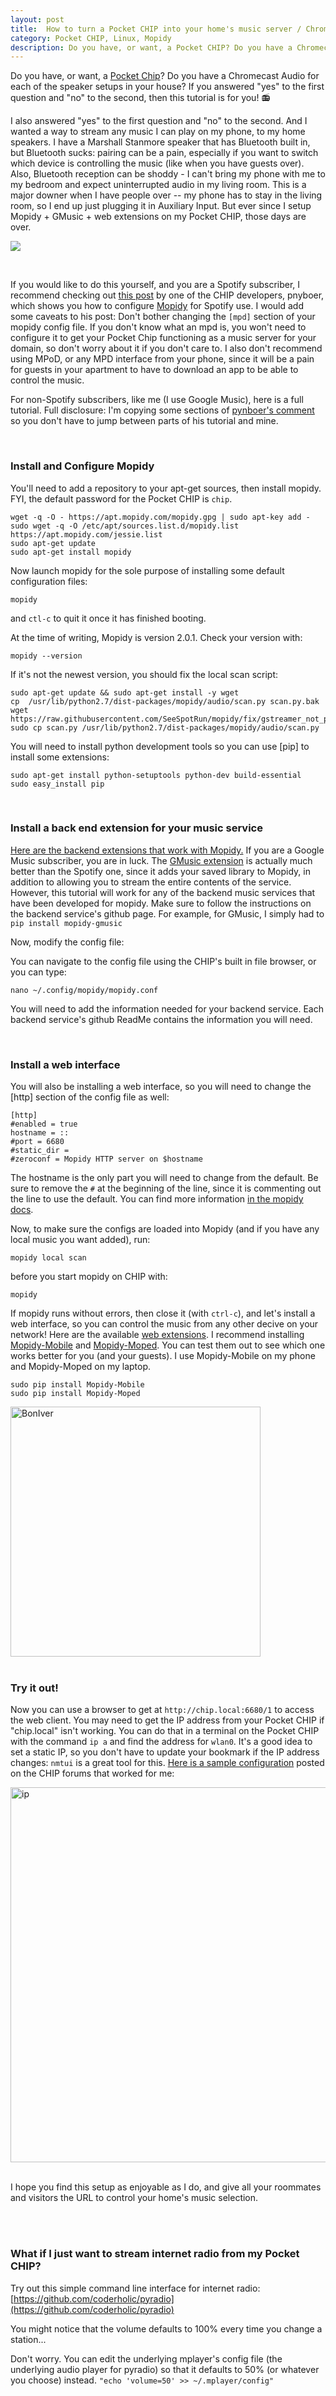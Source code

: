 ```yaml
---
layout: post
title:  How to turn a Pocket CHIP into your home's music server / Chromecast Audio
category: Pocket CHIP, Linux, Mopidy
description: Do you have, or want, a Pocket CHIP? Do you have a Chromecast Audio for each of the speaker setups in your house? If you answered "yes" to the first question and "no" to the second, then this tutorial is for you!
---
```



<!--description-->


Do you have, or want, a [Pocket Chip](https://getchip.com/pages/pocketchip)?  Do you have a Chromecast Audio for each of the speaker setups in your house?  If you answered "yes" to the first question and "no" to the second, then this tutorial is for you! 📻 

I also answered "yes" to the first question and "no" to the second.  And I wanted a way to stream any music I can play on my phone, to my home speakers.  I have a Marshall Stanmore speaker that has Bluetooth built in, but Bluetooth sucks: pairing can be a pain, especially if you want to switch which device is controlling the music (like when you have guests over).  Also, Bluetooth reception  can be shoddy - I can't bring my phone with me to my bedroom and expect uninterrupted audio in my living room.  This is a major downer when I have people over -- my phone has to stay in the living room, so I end up just plugging it in Auxiliary Input.  But ever since I setup Mopidy + GMusic + web extensions on my Pocket CHIP, those days are over.

![]({{site.baseurl}}/assets/img/speaker.jpg)

<br>

If you would like to do this yourself, and you are a Spotify subscriber, I recommend checking out [this post](https://bbs.nextthing.co/t/calling-any-spotify-users/6430/6) by one of the CHIP developers, pnyboer, which shows you how to configure [Mopidy](https://www.mopidy.com/) for Spotify use.  I would add some caveats to his post: Don't bother changing the `[mpd]` section of your mopidy config file.  If you don't know what an mpd is, you won't need to configure it to get your Pocket Chip functioning as a music server for your domain, so don't worry about it if you don't care to.  I also don't recommend using MPoD, or any MPD interface from your phone, since it will be a pain for guests in your apartment to have to download an app to be able to control the music.

For non-Spotify subscribers, like me (I use Google Music), here is a full tutorial.  Full disclosure: I'm copying some sections of [pynboer's comment](https://bbs.nextthing.co/users/pnyboer/activity) so you don't have to jump between parts of his tutorial and mine.

<br>

### Install and Configure Mopidy

You'll need to add a repository to your apt-get sources, then install mopidy.  FYI, the default password for the Pocket CHIP is `chip`.

	wget -q -O - https://apt.mopidy.com/mopidy.gpg | sudo apt-key add -
	sudo wget -q -O /etc/apt/sources.list.d/mopidy.list https://apt.mopidy.com/jessie.list
	sudo apt-get update
	sudo apt-get install mopidy

Now launch mopidy for the sole purpose of installing some default configuration files:

	mopidy

and `ctl-c` to quit it once it has finished booting.

At the time of writing, Mopidy is version 2.0.1. Check your version with:

	mopidy --version


If it's not the newest version, you should fix the local scan script:

	sudo apt-get update && sudo apt-get install -y wget
	cp  /usr/lib/python2.7/dist-packages/mopidy/audio/scan.py scan.py.bak
	wget https://raw.githubusercontent.com/SeeSpotRun/mopidy/fix/gstreamer_not_pushing_tags_2/mopidy/audio/scan.py
	sudo cp scan.py /usr/lib/python2.7/dist-packages/mopidy/audio/scan.py


You will need to install python development tools so you can use [pip] to install some extensions:

	sudo apt-get install python-setuptools python-dev build-essential
	sudo easy_install pip

<br>

### Install a back end extension for your music service

[Here are the backend extensions that work with Mopidy.](https://docs.mopidy.com/en/latest/ext/backends/)  If you are a Google Music subscriber, you are in luck.  The [GMusic extension](https://github.com/mopidy/mopidy-gmusic) is actually much better than the Spotify one, since it adds your saved library to Mopidy, in addition to allowing you to stream the entire contents of the service.  However, this tutorial will work for any of the backend music services that have been developed for mopidy. Make sure to follow the instructions on the backend service's github page.  For example, for GMusic, I simply had to `pip install mopidy-gmusic`

		
Now, modify the config file:

You can navigate to the config file using the CHIP's built in file browser, or you can type:

	nano ~/.config/mopidy/mopidy.conf

You will need to add the information needed for your backend service.  Each backend service's github ReadMe contains the information you will need.  

<br>

### Install a web interface

You will also be installing a web interface, so you will need to change the [http] section of the config file as well:

	[http]
	#enabled = true
	hostname = ::
	#port = 6680
	#static_dir =
	#zeroconf = Mopidy HTTP server on $hostname

The hostname is the only part you will need to change from the default.  Be sure to remove the `#` at the beginning of the line, since it is commenting out the line to use the default.  You can find more information [in the mopidy docs](https://docs.mopidy.com/en/latest/ext/http/).

Now, to make sure the configs are loaded into Mopidy (and if you have any local music you want added), run:

	mopidy local scan

before you start mopidy on CHIP with:

	mopidy 

If mopidy runs without errors, then close it (with `ctrl-c`), and let's install a web interface, so you can control the music from any other decive on your network!  Here are the available [web extensions](https://docs.mopidy.com/en/latest/ext/web/#ext-web).  I recommend installing [Mopidy-Mobile](https://github.com/tkem/mopidy-mobile) and  [Mopidy-Moped](https://github.com/martijnboland/moped).  You can test them out to see which one works better for you (and your guests).  I use Mopidy-Mobile on my phone and Mopidy-Moped on my laptop.

	sudo pip install Mopidy-Mobile
	sudo pip install Mopidy-Moped

<img src="{{site.baseurl}}/assets/img/boniver.png" alt="BonIver" style="width: 400px;"/>
<br><br>

### Try it out!

Now you can use a browser to get at  `http://chip.local:6680/1` to access the web client. You may need to get the IP address from your Pocket CHIP if "chip.local" isn't working. You can do that in a terminal on the Pocket CHIP with the command `ip a` and find the address for `wlan0`.  It's a good idea to set a static IP, so you don't have to update your bookmark if the IP address changes:  `nmtui` is a great tool for this.  [Here is a sample configuration](https://bbs.nextthing.co/t/how-to-set-static-ip/2568/19) posted on the CHIP forums that worked for me:

<img src="{{site.baseurl}}/assets/img/ip.jpg" alt="ip" style="width: 600px;"/>
<br><br>

I hope you find this setup as enjoyable as I do, and give all your roommates and visitors the URL to control your home's music selection.

<br><br>

### What if I just want to stream internet radio from my Pocket CHIP?

Try out this simple command line interface for internet radio: [https://github.com/coderholic/pyradio](https://github.com/coderholic/pyradio)

You might notice that the volume defaults to 100% every time you change a station...

Don't worry.  You can edit the underlying mplayer's config file (the underlying audio player for pyradio) so that it defaults to 50% (or whatever you choose) instead. `"echo 'volume=50' >> ~/.mplayer/config"`



